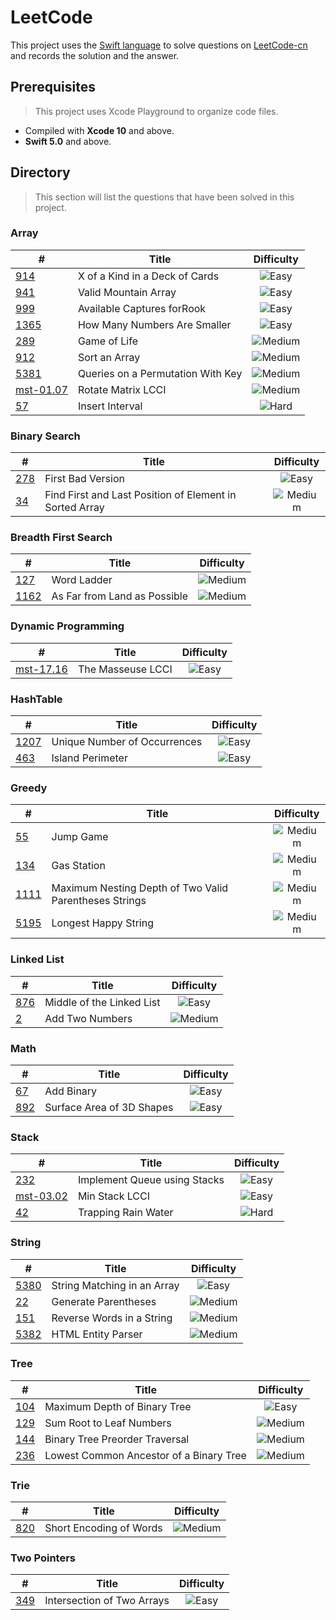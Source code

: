 # LeetCode
 
 This project uses the [Swift language](https://swift.org) to solve questions on [LeetCode-cn](https://leetcode-cn.com) and records the solution and the answer.

## Prerequisites

> This project uses Xcode Playground to organize code files.

- Compiled with **Xcode 10** and above.
- **Swift 5.0** and above.

## Directory

> This section will list the questions that have been solved in this project.

### Array

| # | Title | Difficulty |
| --- | --- | :---: |
| [914][] | X of a Kind in a Deck of Cards | ![Easy][] |
| [941][] | Valid Mountain Array | ![Easy][] |
| [999][] | Available Captures forRook | ![Easy][] |
| [1365][] | How Many Numbers Are Smaller | ![Easy][] |
| [289][] | Game of Life | ![Medium][] |
| [912][] | Sort an Array | ![Medium][] |
| [5381][] | Queries on a Permutation With Key | ![Medium][] |
| [mst-01.07][] | Rotate Matrix LCCI | ![Medium][] |
| [57][] | Insert Interval | ![Hard][] |

### Binary Search

| # | Title | Difficulty |
| --- | --- | :---: |
| [278][] | First Bad Version | ![Easy][] |
| [34][] | Find First and Last Position of Element in Sorted Array | ![Medium][] |

### Breadth First Search

| # | Title | Difficulty |
| --- | --- | :---: |
| [127][] | Word Ladder | ![Medium][] |
| [1162][] | As Far from Land as Possible | ![Medium][] |

### Dynamic Programming

| # | Title | Difficulty |
| --- | --- | :---: |
| [mst-17.16][] | The Masseuse LCCI | ![Easy][] |

### HashTable

| # | Title | Difficulty |
| --- | --- | :---: |
| [1207][] | Unique Number of Occurrences | ![Easy][] |
| [463][] | Island Perimeter | ![Easy][] |

### Greedy

| # | Title | Difficulty |
| --- | --- | :---: |
| [55][] | Jump Game | ![Medium][] |
| [134][] | Gas Station | ![Medium][] |
| [1111][] | Maximum Nesting Depth of Two Valid Parentheses Strings | ![Medium][] |
| [5195][] | Longest Happy String | ![Medium][] |

### Linked List

| # | Title | Difficulty |
| --- | --- | :---: |
| [876][] | Middle of the Linked List | ![Easy][] |
| [2][] | Add Two Numbers | ![Medium][] |

### Math

| # | Title | Difficulty |
| --- | --- | :---: |
| [67][] | Add Binary | ![Easy][] |
| [892][] | Surface Area of 3D Shapes | ![Easy][] |

### Stack

| # | Title | Difficulty |
| --- | --- | :---: |
| [232][] |Implement Queue using Stacks | ![Easy][] |
| [mst-03.02][] | Min Stack LCCI | ![Easy][] |
| [42][] | Trapping Rain Water | ![Hard][] |

### String

| # | Title | Difficulty |
| --- | --- | :---: |
| [5380][] | String Matching in an Array | ![Easy][] |
| [22][] | Generate Parentheses | ![Medium][] |
| [151][] | Reverse Words in a String | ![Medium][] |
| [5382][] | HTML Entity Parser | ![Medium][] |

### Tree

| # | Title | Difficulty |
| --- | --- | :---: |
| [104][] | Maximum Depth of Binary Tree | ![Easy][] |
| [129][] | Sum Root to Leaf Numbers | ![Medium][] |
| [144][] | Binary Tree Preorder Traversal | ![Medium][] |
| [236][] | Lowest Common Ancestor of a Binary Tree | ![Medium][] |

### Trie

| # | Title | Difficulty |
| --- | --- | :---: |
| [820][] | Short Encoding of Words | ![Medium][] |

### Two Pointers

| # | Title | Difficulty |
| --- | --- | :---: |
| [349][] | Intersection of Two Arrays | ![Easy][] |



[Easy]: https://img.shields.io/badge/-Easy-brightgreen
[Medium]: https://img.shields.io/badge/-Medium-orange
[Hard]: https://img.shields.io/badge/-Hard-red

[2]: https://github.com/rakuyoMo/LeetCode/blob/master/LeetCode-cn/Source/LinkedList.playground/Pages/m-2.xcplaygroundpage/Contents.swift
[22]: https://github.com/rakuyoMo/LeetCode/blob/master/LeetCode-cn/Source/String.playground/Pages/m-22.xcplaygroundpage/Contents.swift
[34]: https://github.com/rakuyoMo/LeetCode/blob/master/LeetCode-cn/Source/Array.playground/Pages/m-34.xcplaygroundpage/Contents.swift
[42]: https://github.com/rakuyoMo/LeetCode/blob/master/LeetCode-cn/Source/Stack.playground/Pages/h-42.xcplaygroundpage/Contents.swift
[55]: https://github.com/rakuyoMo/LeetCode/blob/master/LeetCode-cn/Source/Array.playground/Pages/m-55.xcplaygroundpage/Contents.swift
[57]: https://github.com/rakuyoMo/LeetCode/blob/master/LeetCode-cn/Source/Array.playground/Pages/h-57.xcplaygroundpage/Contents.swift
[67]: https://github.com/rakuyoMo/LeetCode/blob/master/LeetCode-cn/Source/Math.playground/Pages/e-67.xcplaygroundpage/Contents.swift
[104]: https://github.com/rakuyoMo/LeetCode/blob/master/LeetCode-cn/Source/Tree.playground/Pages/e-104.xcplaygroundpage/Contents.swift
[127]: https://github.com/rakuyoMo/LeetCode/blob/master/LeetCode-cn/Source/BreadthFirstSearch.playground/Pages/m-127.xcplaygroundpage/Contents.swift
[129]: https://github.com/rakuyoMo/LeetCode/blob/master/LeetCode-cn/Source/Tree.playground/Pages/m-129.xcplaygroundpage/Contents.swift
[134]: https://github.com/rakuyoMo/LeetCode/blob/master/LeetCode-cn/Source/Greedy.playground/Pages/m-134.xcplaygroundpage/Contents.swift
[144]: https://github.com/rakuyoMo/LeetCode/blob/master/LeetCode-cn/Source/Tree.playground/Pages/m-144.xcplaygroundpage/Contents.swift
[151]: https://github.com/rakuyoMo/LeetCode/blob/master/LeetCode-cn/Source/String.playground/Pages/m-151.xcplaygroundpage/Contents.swift
[232]: https://github.com/rakuyoMo/LeetCode/blob/master/LeetCode-cn/Source/Stack.playground/Pages/e-232.xcplaygroundpage/Contents.swift
[236]: https://github.com/rakuyoMo/LeetCode/blob/master/LeetCode-cn/Source/Tree.playground/Pages/m-236.xcplaygroundpage/Contents.swift
[278]:
https://github.com/rakuyoMo/LeetCode/blob/master/LeetCode-cn/Source/BinarySearch.playground/Pages/e-278.xcplaygroundpage/Contents.swift
[289]: https://github.com/rakuyoMo/LeetCode/blob/master/LeetCode-cn/Source/Array.playground/Pages/m-289.xcplaygroundpage/Contents.swift
[349]: https://github.com/rakuyoMo/LeetCode/blob/master/LeetCode-cn/Source/TwoPointers.playground/Pages/e-349.xcplaygroundpage/Contents.swift
[463]: https://github.com/rakuyoMo/LeetCode/blob/master/LeetCode-cn/Source/HashTable.playground/Pages/e-463.xcplaygroundpage/Contents.swift
[820]: https://github.com/rakuyoMo/LeetCode/blob/master/LeetCode-cn/Source/Trie.playground/Pages/m-820.xcplaygroundpage/Contents.swift
[876]: https://github.com/rakuyoMo/LeetCode/blob/master/LeetCode-cn/Source/LinkedList.playground/Pages/e-876.xcplaygroundpage/Contents.swift
[892]: https://github.com/rakuyoMo/LeetCode/blob/master/LeetCode-cn/Source/Math.playground/Pages/e-892.xcplaygroundpage/Contents.swift
[912]: https://github.com/rakuyoMo/LeetCode/blob/master/LeetCode-cn/Source/Array.playground/Pages/m-912.xcplaygroundpage/Contents.swift
[914]: https://github.com/rakuyoMo/LeetCode/blob/master/LeetCode-cn/Source/Array.playground/Pages/e-914.xcplaygroundpage/Contents.swift
[941]: https://github.com/rakuyoMo/LeetCode/blob/master/LeetCode-cn/Source/Array.playground/Pages/e-941.xcplaygroundpage/Contents.swift
[999]: https://github.com/rakuyoMo/LeetCode/blob/master/LeetCode-cn/Source/Array.playground/Pages/e-999.xcplaygroundpage/Contents.swift
[1111]: https://github.com/rakuyoMo/LeetCode/blob/master/LeetCode-cn/Source/Greedy.playground/Pages/m-1111.xcplaygroundpage/Contents.swift
[1162]: https://github.com/rakuyoMo/LeetCode/blob/master/LeetCode-cn/Source/BreadthFirstSearch.playground/Pages/m-1162.xcplaygroundpage/Contents.swift
[1207]: https://github.com/rakuyoMo/LeetCode/blob/master/LeetCode-cn/Source/HashTable.playground/Pages/e-1207.xcplaygroundpage/Contents.swift
[1365]: https://github.com/rakuyoMo/LeetCode/blob/master/LeetCode-cn/Source/Array.playground/Pages/e-1365.xcplaygroundpage/Contents.swift
[5195]: https://github.com/rakuyoMo/LeetCode/blob/master/LeetCode-cn/Source/Greedy.playground/Pages/m-5195.xcplaygroundpage/Contents.swift
[5380]: https://github.com/rakuyoMo/LeetCode/blob/master/LeetCode-cn/Source/String.playground/Pages/e-5380.xcplaygroundpage/Contents.swift
[5381]: https://github.com/rakuyoMo/LeetCode/blob/master/LeetCode-cn/Source/Array.playground/Pages/m-5381.xcplaygroundpage/Contents.swift
[5382]: https://github.com/rakuyoMo/LeetCode/blob/master/LeetCode-cn/Source/String.playground/Pages/m-5382.xcplaygroundpage/Contents.swift


[mst-01.07]: https://github.com/rakuyoMo/LeetCode/blob/master/LeetCode-cn/Source/Array.playground/Pages/m-mst-01.07.xcplaygroundpage/Contents.swift
[mst-03.02]: https://github.com/rakuyoMo/LeetCode/blob/master/LeetCode-cn/Source/Stack.playground/Pages/e-mst-03.02.xcplaygroundpage/Contents.swift
[mst-17.16]: https://github.com/rakuyoMo/LeetCode/blob/master/LeetCode-cn/Source/DynamicProgramming.playground/Pages/e-mst-17.16.xcplaygroundpage/Contents.swift
